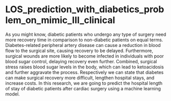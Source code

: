 # LOS_prediction_with_diabetics_problem_on_mimic_III_clinical
As you might know, diabetic patients who undergo any type of surgery need more recovery time in comparison  to non-diabetic patients on equal terms. Diabetes-related peripheral artery disease can cause a reduction in blood flow  to the surgical site, causing recovery to be delayed. Furthermore, surgical wounds are more likely to become infected  in individuals with poor blood sugar control, delaying recovery even further. Combined, surgical stress raises blood  sugar levels in the body, which can lead to ketoacidosis and further aggravate the process.  Respectively we can state that diabetes can make surgical recovery more difficult, lengthen hospital stays,  and increase costs. In this research, we are going to predict the hospital length of stay of diabetic patients after cardiac  surgery using a machine learning model.
